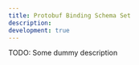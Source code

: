 ```yaml
---
title: Protobuf Binding Schema Set
description:
development: true
---
```


TODO: Some dummy description